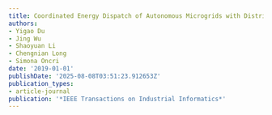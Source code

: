 ```yaml
---
title: Coordinated Energy Dispatch of Autonomous Microgrids with Distributed MPC Optimization
authors:
- Yigao Du
- Jing Wu
- Shaoyuan Li
- Chengnian Long
- Simona Oncri
date: '2019-01-01'
publishDate: '2025-08-08T03:51:23.912653Z'
publication_types:
- article-journal
publication: '*IEEE Transactions on Industrial Informatics*'
---
```

